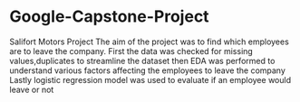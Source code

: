 # Google-Capstone-Project
Salifort Motors Project
The aim of the project was to find which employees are to leave the company.
First the data was checked for missing values,duplicates to streamline the dataset
then EDA was performed to understand various factors affecting the employees to leave the company
Lastly logistic regression model was used to evaluate if an employee would leave or not
